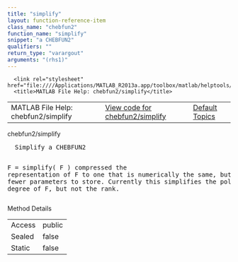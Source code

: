 ```yaml
---
title: "simplify"
layout: function-reference-item
class_name: "chebfun2"
function_name: "simplify"
snippet: "a CHEBFUN2"
qualifiers: ""
return_type: "varargout"
arguments: "(rhs1)"
---
```


<html>
   <head>
      <meta http-equiv="Content-Type" content="text/html; charset=utf-8">
   
      <link rel="stylesheet" href="file:////Applications/MATLAB_R2013a.app/toolbox/matlab/helptools/private/helpwin.css">
      <title>MATLAB File Help: chebfun2/simplify</title>
   </head>
   <body>
      <!--Single-page help-->
      <table border="0" cellspacing="0" width="100%">
         <tr class="subheader">
            <td class="headertitle">MATLAB File Help: chebfun2/simplify</td>
            <td class="subheader-left"><a href="matlab:edit chebfun2/simplify">View code for chebfun2/simplify</a></td>
            <td class="subheader-right"><a href="matlab:helpwin">Default Topics</a></td>
         </tr>
      </table>
      <div class="title">chebfun2/simplify</div>
      <div class="helptext"><pre><!--helptext -->  Simplify a CHEBFUN2
  
  F = <span class="helptopic">simplify</span>( F ) compressed the representation of F to one that is
  numerically the same, but requires fewer parameters to store. Currently this
  simplifies the polynomial degree of F, but not the rank.</pre></div><!--after help -->
      <!--Method-->
      <div class="sectiontitle">Method Details</div>
      <table class="class-details">
         <tr>
            <td class="class-detail-label">Access</td>
            <td>public</td>
         </tr>
         <tr>
            <td class="class-detail-label">Sealed</td>
            <td>false</td>
         </tr>
         <tr>
            <td class="class-detail-label">Static</td>
            <td>false</td>
         </tr>
      </table>
   </body>
</html>
